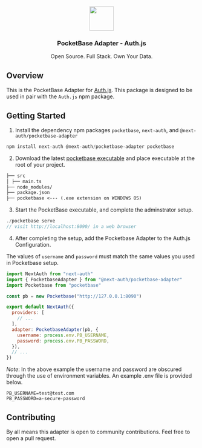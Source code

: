 <p align="center">
   <br/>
   <a href="https://authjs.dev" target="_blank"><img height="64px" src="https://authjs.dev/img/logo/logo-sm.png" /></a>
   <h3 align="center"><b>PocketBase Adapter</b> - Auth.js</h3>
   <p align="center">
   Open Source. Full Stack. Own Your Data.
   </p>
</p>

## Overview

This is the PocketBase Adapter for [Auth.js](https://authjs.dev). This package is designed to be used in pair with the `Auth.js` npm package.

## Getting Started

1. Install the dependency npm packages `pocketbase`, `next-auth`, and `@next-auth/pocketbase-adapter`

```js
npm install next-auth @next-auth/pocketbase-adapter pocketbase
```

2. Download the latest [pocketbase executable](https://pocketbase.io/docs) and place executable at the root of your project.

```markdown
├── src
│ ├── main.ts
├── node_modules/
├── package.json
├── pocketbase <--- (.exe extension on WINDOWS OS)
```

3. Start the PocketBase executable, and complete the adminstrator setup.

```js
./pocketbase serve
// visit http://localhost:8090/ in a web browser
```

4. After completing the setup, add the Pocketbase Adapter to the Auth.js Configuration.

The values of `username` and `password` must match the same values you used in Pocketbase setup.

```js
import NextAuth from "next-auth"
import { PocketbaseAdapter } from "@next-auth/pocketbase-adapter"
import Pocketbase from "pocketbase"

const pb = new Pocketbase("http://127.0.0.1:8090")

export default NextAuth({
  providers: [
    // ...
  ],
  adapter: PocketbaseAdapter(pb, {
    username: process.env.PB_USERNAME,
    password: process.env.PB_PASSWORD,
  }),
  // ...
})
```

_Note_: In the above example the username and password are obscured through the use of environment variables. An example .env file is provided below.

```
PB_USERNAME=test@test.com
PB_PASSWORD=a-secure-password
```

## Contributing

By all means this adapter is open to community contributions. Feel free to open a pull request.
